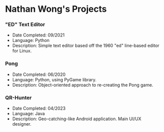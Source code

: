 # Nathan Wong's Projects
### "ED" Text Editor
* Date Completed: 09/2021
* Language: Python
* Description: Simple text editor based off the 1960 "ed" line-based editor for Linux.

### Pong
* Date Completed: 06/2020
* Language: Python, using PyGame library.
* Description: Object-oriented approach to re-creating the Pong game. 

### QR-Hunter
* Date Completed: 04/2023
* Language: Java
* Description: Geo-catching-like Android application. Main UI/UX designer.
